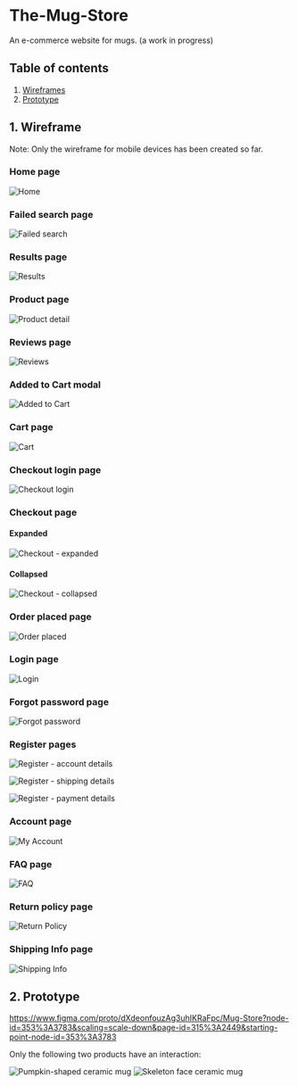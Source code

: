 # The-Mug-Store
An e-commerce website for mugs. (a work in progress)

## Table of contents
1. [Wireframes](#wireframe)
2. [Prototype](#prototype)

<a name="wireframe"></a>
## 1. Wireframe
Note: Only the wireframe for mobile devices has been created so far.

### Home page

![Home](https://user-images.githubusercontent.com/112350764/196782893-d3c3c653-fa17-4e8b-a1e7-1b35ee35a1e4.png)

### Failed search page

![Failed search](https://user-images.githubusercontent.com/112350764/196783121-c7220da1-9d21-4a90-8778-7008fa5fd365.png)

### Results page

![Results](https://user-images.githubusercontent.com/112350764/196783174-441af776-0c4c-45d0-922b-28ea2209176f.png)

### Product page

![Product detail](https://user-images.githubusercontent.com/112350764/196783223-75a7da5e-fb1d-467c-9f1d-bf097388fedb.png)

### Reviews page

![Reviews](https://user-images.githubusercontent.com/112350764/196783251-8bda51de-a3f7-431e-879c-a5cd5bbb5b32.png)

### Added to Cart modal

![Added to Cart](https://user-images.githubusercontent.com/112350764/196783294-313b9f61-cd6c-483c-afb0-0e5a6f3ea6c9.png)

### Cart page

![Cart](https://user-images.githubusercontent.com/112350764/196783370-2b710455-4df8-461b-ab9d-d6b217ef50b7.png)

### Checkout login page

![Checkout login](https://user-images.githubusercontent.com/112350764/196783403-649a051e-8aa6-46bf-b4b1-476e4cb83abb.png)

### Checkout page
#### Expanded

![Checkout - expanded](https://user-images.githubusercontent.com/112350764/196783443-690aca7c-ed0e-42ba-b583-08568c01de68.png)

#### Collapsed

![Checkout - collapsed](https://user-images.githubusercontent.com/112350764/196783465-876e1c70-98f2-4460-afac-5b29e6c8583c.png)

### Order placed page

![Order placed](https://user-images.githubusercontent.com/112350764/196783560-e221020d-bb25-43c8-a8d0-69898047758d.png)

### Login page

![Login](https://user-images.githubusercontent.com/112350764/196783589-4d49cd43-f0e2-42f2-8b25-170921f2c2b7.png)

### Forgot password page

![Forgot password](https://user-images.githubusercontent.com/112350764/196783627-712622cf-5184-4335-88e5-1e61ee155369.png)

### Register pages

![Register - account details](https://user-images.githubusercontent.com/112350764/196783750-b3bf18d8-ec47-4dfe-ad6e-3e7c7809048d.png)

![Register - shipping details](https://user-images.githubusercontent.com/112350764/196783766-80c628c6-d5e3-4c2a-ac42-3866cec87842.png)

![Register - payment details](https://user-images.githubusercontent.com/112350764/196783783-cebc2252-8f35-4648-a61b-ebe64068ebec.png)

### Account page

![My Account](https://user-images.githubusercontent.com/112350764/196783824-a22c7e54-6807-411f-841e-cbb30d773a24.png)

### FAQ page

![FAQ](https://user-images.githubusercontent.com/112350764/196783865-9772074c-4e6e-4ff0-8f75-9050dae7ced0.png)

### Return policy page

![Return Policy](https://user-images.githubusercontent.com/112350764/196783888-3b5ee26c-a2e1-474a-a696-e17f46c29534.png)

### Shipping Info page

![Shipping Info](https://user-images.githubusercontent.com/112350764/196783918-d961a7fd-85c8-4988-b166-d06ce6d0e2a6.png)

<a name="prototype"></a>
## 2. Prototype

https://www.figma.com/proto/dXdeonfouzAg3uhIKRaFpc/Mug-Store?node-id=353%3A3783&scaling=scale-down&page-id=315%3A2449&starting-point-node-id=353%3A3783

Only the following two products have an interaction:

![Pumpkin-shaped ceramic mug](https://user-images.githubusercontent.com/112350764/196815139-bb6abd6e-35e3-4777-954e-0189290db7f1.png)
![Skeleton face ceramic mug](https://user-images.githubusercontent.com/112350764/196815152-05ff9b2a-5df7-4b69-89e6-d12bf9089e52.png)
